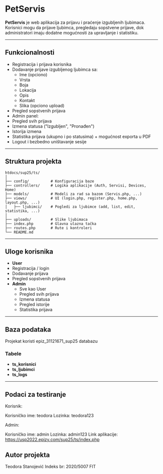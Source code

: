 # PetServis

**PetServis** je web aplikacija za prijavu i praćenje izgubljenih ljubimaca.  
Korisnici mogu da prijave ljubimca, pregledaju sopstvene prijave, dok administratori imaju dodatne mogućnosti za upravljanje i statistiku.

---

## Funkcionalnosti

- Registracija i prijava korisnika
- Dodavanje prijave izgubljenog ljubimca sa:
  - Ime (opciono)
  - Vrsta
  - Boja
  - Lokacija
  - Opis
  - Kontakt
  - Slika (opciono upload)
-  Pregled sopstvenih prijava
-  Admin panel:
  - Pregled svih prijava
  - Izmena statusa ("Izgubljen", "Pronađen")
  - Istorija izmena
-  Statistika prijava (ukupno i po statusima) + mogućnost exporta u PDF
-  Logout i bezbedno uništavanje sesije

---

## Struktura projekta

```
htdocs/sup25/ts/
│
├── config/          # Konfiguracija baze
├── controllers/     # Logika aplikacije (Auth, Servisi, Devices, Home)
├── models/          # Modeli za rad sa bazom (Servis.php, ...)
├── views/           # UI (login.php, register.php, home.php, layout.php, ...)
│   ├── ljubimci/    # Pogledi za ljubimce (add, list, edit, statistika, ...)
│
├── uploads/         # Slike ljubimaca
├── index.php        # Glavna ulazna tačka
├── routes.php       # Rute i kontroleri
└── README.md        
```

---

## Uloge korisnika

-  **User**
  - Registracija / login
  - Dodavanje prijava
  - Pregled sopstvenih prijava
- **Admin**
  - Sve kao User
  - Pregled svih prijava
  - Izmena statusa
  - Pregled istorije
  - Statistika prijava

---

##  Baza podataka

Projekat koristi epiz_31121671_sup25 databazu

### Tabele

- **ts_korisnici**
- **ts_ljubimci**
- **ts_logs**   

---

## Podaci za testiranje

Korisnik:

Korisničko ime: teodora
Lozinka: teodora123

Admin:

Korisničko ime: admin
Lozinka: admin123
Link aplikacije: https://usp2022.epizy.com/sup25/ts/index.php

## Autor projekta

Teodora Stanojević
Indeks br: 2020/5007 FIT


